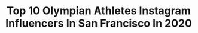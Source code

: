 ---
title: Top 10 Olympian Athletes Instagram Influencers In San Francisco In 2020
description: >-
  Find top olympian athletes Instagram influencers in San Francisco in 2020. Most popular hashtags: #sanfrancisco #athlete #mountains #fitness.
platform: Instagram
profiles:
  - username: "elchin_ahmadov_"
    fullname: >-
      Elchin Ahmadov
    location: "United States"
    followers: 50084
    engagement: 161
    commentsToLikes: 0.032906
    id: ck8t66m6ycfbt0j78bymtg65x
    verified: false
    hashtags: "#knockout, #iam1stphorm, #pushupchallenge, #vloglife"
  - username: "jeffpierremusic"
    fullname: >-
      J e f f   P i e r r e
    location: "United States"
    followers: 11302
    engagement: 444
    commentsToLikes: 0.051620
    id: ck5qbj5eclvbi0i11wvfsl388
    verified: false
    hashtags: "#colors, #blackmodels, #yoruba, #moombahton"
  - username: "thekatelync"
    fullname: >-
      Katelyn Ribero
    location: "United States"
    followers: 34220
    engagement: 212
    commentsToLikes: 0.062056
    id: ck0u1t467xtqm0i198zgyih5g
    verified: false
    hashtags: "#virtualtraining, #easyrecipes, #thankful, #sad"
  - username: "henrikgood"
    fullname: >-
      HANS HENRIK GUTT
    location: "United States"
    followers: 262758
    engagement: 109
    commentsToLikes: 0.030047
    id: ck8taoa4ashif0j78eany0m3c
    verified: false
    hashtags: "#expresslife, #sheineasterhunt, #respectmyshine, #fail"
  - username: "j.sugar"
    fullname: >-
      Joanna
    location: "United States"
    followers: 11021
    engagement: 905
    commentsToLikes: 0.072325
    id: ck8tairwhrxp80j78mm99inf7
    verified: false
    hashtags: "#polishtraveler, #bootybulding, #sunsetlovers, #goldengate"
  - username: "rafa_quintero"
    fullname: >-
      Rafa Quintero
    location: "United States"
    followers: 16720
    engagement: 916
    commentsToLikes: 0.014208
    id: ck5hcc9fthas90i11ewbvm4e1
    verified: false
    hashtags: "#seguimostrabajando, #coronavirus, #losangeles, #utah"
  - username: "kfconley"
    fullname: >-
      Kim Conley
    location: "United States"
    followers: 21651
    engagement: 315
    commentsToLikes: 0.028637
    id: ck5chz71hrpw40i11tyxd94an
    verified: true
    hashtags: "#wegetnow, #quarantinedays, #nationalpoetrymonth, #patienceisavirtue"
  - username: "boladicus"
    fullname: >-
      Bolade Ajomale, OLY
    location: "United States"
    followers: 3753
    engagement: 1801
    commentsToLikes: 0.050240
    id: ck6tyzsa06tcn0j71xlyflfj1
    verified: true
    hashtags: "#seniorszn, #pacwest, #beachvibes, #nationalsbanquet"
  - username: "thunderrosa22"
    fullname: >-
      Thunder Rosa
    location: "United States"
    followers: 66596
    engagement: 210
    commentsToLikes: 0.027640
    id: ck8sypv39ljj80j780ytcnykp
    verified: true
    hashtags: "#editing, #godzilla, #babe, #hustlehard"
  - username: "camislyce"
    fullname: >-
      Cami
    location: "United States"
    followers: 26586
    engagement: 123
    commentsToLikes: 0.028840
    id: ck6tij1z30t7a0j7194tk9e52
    verified: false
    hashtags: "#dccomicscosplay, #changetheworld, #comics, #bnhacosplay"
---